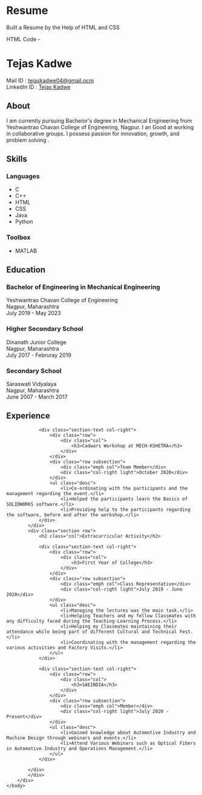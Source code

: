 # Resume
Built a Resume by the Help of HTML and CSS


HTML Code -

<!doctype html>
<html lang="en">
    <head>
        <meta charset="UTF-8">
        <title>Resume</title>
        <link href= "C:\Users\TMK\Downloads\ResumeCSS.css" rel="stylesheet" text="text/css">
    <body>
        <div class="page">
            <div class="section row">
                <h1 class="col"><span style="font-weight:700">Tejas</span> Kadwe</h1>
                <div class="contact-info col-right">
                    <div></div>
                    <div>Mail ID : <a href="mailto:tejaskadwe04@gmail.com">tejaskadwe04@gmail.ocm</a></div>
                    <div>LinkedIn ID : <a href="www.linkedin.com/in/tejas-kadwe-0551a71b7">Tejas Kadwe</a></div>
                </div>
            </div>
            <div class="section row">
                <h2 class="col">About</h2>
                <div class="section-text col-right">I am currently pursuing Bachelor's degree in Mechanical Engineering from Yeshwantrao Chavan College of Engineering, Nagpur.
                    I an Good at working in collaborative groups.
                    I possess passion for innovation, growth, and problem solving .</div>
            </div>
            <div class="section row">
                <h2 class="col">Skills</h2>
                <div class="section-text col-right row">
                    <h3>Languages</h3>
                    <ul class="skills" style="width:25%">
                        <li>C</li>
                        <li>C++</li>
                        <li>HTML</li>
                        <li>CSS</li>
                        <li>Java</li>
                        <li>Python</li>
                    </ul>
                    <h3> Toolbox</h3>
                    <ul class="skills" style="width:35%">
                        <li>MATLAB</li>
                    </ul>
                </div>
            </div>
            <div class="section row">
                <h2 class="col">Education</h2>
                <div class="section-text col-right">
                    <h3><span class="emph">Bachelor of Engineering</span> in Mechanical Engineering</h3>
                    <div>Yeshwantrao Chavan College of Engineering</div>
                    <div class="row">
                        <div class="col light">Nagpur, Maharashtra</div>
                        <div class="col-right light">July 2019 - May 2023</div>
                    </div>
                </div>
                <div class="section-text col-right">
                    <h3><span class="emph">Higher Secondary School</span></h3>
                    <div>Dinanath Junior College</div>
                    <div class="row">
                        <div class="col light">Nagpur, Maharashtra</div>
                        <div class="col-right light">July 2017 - Februray 2019</div>
                    </div>
                </div>
                <div class="section-text col-right">
                    <h3><span class="emph">Secondary School</span></h3>
                    <div>Saraswati Vidyalaya</div>
                    <div class="row">
                        <div class="col light">Nagpur, Maharashtra</div>
                        <div class="col-right light">June 2007 - March 2017</div>
                    </div>
                </div>
            </div>
            <div class="section row">
                <h2 class="col">Experience</h2>
                
                <div class="section-text col-right">
                    <div class="row">
                        <div class="col">
                            <h3>Cadwars Workshop at MECH-KSHETRA</h3>
                        </div>
                    </div>
                    <div class="row subsection">
                        <div class="emph col">Team Member</div>
                        <div class="col-right light">October 2020</div>
                    </div>
                    <ul class="desc">
                        <li>Co-ordinating with the participants and the management regarding the event.</li>
                        <li>Helped the participants learn the Basics of SOLIDWORKS software.</li>
                        <li>Providing help to the participants regarding the software, before and after the workshop.</li>
                </div>
            </div>
            <div class="section row">
                <h2 class="col">Extracurricular Activity</h2>
                
                <div class="section-text col-right">
                    <div class="row">
                        <div class="col">
                            <h3>First Year of College</h3>
                        </div>
                    </div>
                    <div class="row subsection">
                        <div class="emph col">Class Representative</div>
                        <div class="col-right light">July 2019 - June 2020</div>
                    </div>
                    <ul class="desc">
                        <li>Managing the lectures was the main task.</li>
                        <li>Helping Teachers and my fellow Classmates with any difficulty faced during the Teaching-Learning Process.</li>
                        <li>Helping my Classmates maintaining their attendance while being part of different Cultural and Technical Fest.</li>
                        <li>Coordinating with the management regarding the various activities and Factory Visits.</li>
                    </ul>
                </div>

                <div class="section-text col-right">
                    <div class="row">
                        <div class="col">
                            <h3>SAEINDIA</h3>
                        </div>
                    </div>
                    <div class="row subsection">
                        <div class="emph col">Member</div>
                        <div class="col-right light">July 2020 - Present</div>
                    </div>
                    <ul class="desc">
                        <li>Gained knowledge about Automotive Industry and Machine Design through webinars and events.</li>
                        <li>Attend Various Webinars such as Optical Fibers in Automotive Industry and Operations Management.</li>
                    </ul>
                </div>

            </div>
            </div>
        </div>
    </body>
</html>
